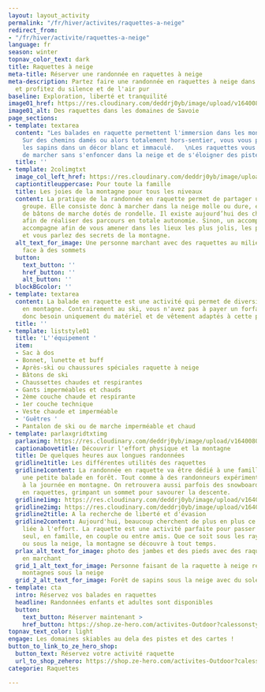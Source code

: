 ```yaml
---
layout: layout_activity
permalink: "/fr/hiver/activites/raquettes-a-neige"
redirect_from:
- "/fr/hiver/activite/raquettes-a-neige"
language: fr
season: winter
topnav_color_text: dark
title: Raquettes à neige
meta-title: Réserver une randonnée en raquettes à neige
meta-description: Partez faire une randonnée en raquettes à neige dans la montagne
  et profitez du silence et de l'air pur
baseline: Exploration, liberté et tranquilité
image01_href: https://res.cloudinary.com/deddrj0yb/image/upload/v1640080084/website/winter/jacques-dillies-eL6lwLpGgnA-unsplash_qx3ylg.jpg
image01_alt: Des raquettes dans les domaines de Savoie
page_sections:
- template: textarea
  content: "Les balades en raquette permettent l'immersion dans les montagnes enneigées.
    Sur des chemins damés ou alors totalement hors-sentier, vous vous plongez entre
    les sapins dans un décor blanc et immaculé.   \nLes raquettes vous permettent
    de marcher sans s'enfoncer dans la neige et de s'éloigner des pistes de ski. "
  title: ''
- template: 2colimgtxt
  image_col_left_href: https://res.cloudinary.com/deddrj0yb/image/upload/v1640080084/website/winter/pablo-guerrero-xglh7hBu9QU-unsplash_nvbvyf.jpg
  captiontitleuppercase: Pour toute la famille
  title: Les joies de la montagne pour tous les niveaux
  content: La pratique de la randonnée en raquette permet de partager un moment en
    groupe. Elle consiste donc à marcher dans la neige molle ou dure, en s’aidant
    de bâtons de marche dotés de rondelle. Il existe aujourd’hui des chemins balisés
    afin de réaliser des parcours en totale autonomie. Sinon, un accompagnateur vous
    accompagne afin de vous amener dans les lieux les plus jolis, les plus préservés
    et vous parlez des secrets de la montagne.
  alt_text_for_image: Une personne marchant avec des raquettes au milieu de la montagne
    face à des sommets
  button:
    text_button: ''
    href_button: ''
    alt_button: ''
  blockBGcolor: ''
- template: textarea
  content: La balade en raquette est une activité qui permet de diversifier son séjour
    en montagne. Contrairement au ski, vous n'avez pas à payer un forfait. Vous avez
    donc besoin uniquement du matériel et de vêtement adaptés à cette pratique.
  title: ''
- template: liststyle01
  title: 'L''équipement '
  item:
  - Sac à dos
  - Bonnet, lunette et buff
  - Après-ski ou chaussures spéciales raquette à neige
  - Bâtons de ski
  - Chaussettes chaudes et respirantes
  - Gants imperméables et chauds
  - 2ème couche chaude et respirante
  - 1er couche technique
  - Veste chaude et imperméable
  - 'Guêtres '
  - Pantalon de ski ou de marche imperméable et chaud
- template: parlaxgridtxtimg
  parlaximg: https://res.cloudinary.com/deddrj0yb/image/upload/v1640080312/website/winter/jaime-dantas-_0ELWIxVbgk-unsplash_u8vhfk.jpg
  captionabovetitle: Découvrir l'effort physique et la montagne
  title: De quelques heures aux longues randonnées
  gridline1title: Les différentes utilités des raquettes
  gridline1content: La randonnée en raquette va être dédié à une famille voulant faire
    une petite balade en forêt. Tout comme à des randonneurs expérimentés, s'aventurant
    à la journée en montagne. On retrouvera aussi parfois des snowboardeurs, évoluant
    en raquettes, grimpant un sommet pour savourer la descente.
  gridline1img: https://res.cloudinary.com/deddrj0yb/image/upload/v1640080312/website/winter/mael-balland-MXJ3QUxhNrY-unsplash_popvon.jpg
  gridline2img: https://res.cloudinary.com/deddrj0yb/image/upload/v1640080311/website/winter/else-marie-de-leeuw-Y9PrWAYlwVo-unsplash_yeipbi.jpg
  gridline2title: A la recherche de liberté et d'évasion
  gridline2content: Aujourd'hui, beaucoup cherchent de plus en plus ce moment d'évasion
    liée à l'effort. La raquette est une activité parfaite pour passer un moment agréable
    seul, en famille, en couple ou entre amis. Que ce soit sous les rayons du soleil
    ou sous la neige, la montagne se découvre à tout temps.
  prlax_alt_text_for_image: photo des jambes et des pieds avec des raquettes à neige
    en marchant
  grid_1_alt_text_for_image: Personne faisant de la raquette à neige regardant les
    montagnes sous la neige
  grid_2_alt_text_for_image: Forêt de sapins sous la neige avec du soleil
- template: cta
  intro: Réservez vos balades en raquettes
  headline: Randonnées enfants et adultes sont disponibles
  button:
    text_button: Réserver maintenant >
    href_button: https://shop.ze-hero.com/activites-Outdoor?calessonstype=all&catypegenderlistsummer=all&calessonsactivitytype=Activit%C3%A9+non+ski&start-date=
topnav_text_color: light
engage: Les domaines skiables au dela des pistes et des cartes !
button_to_link_to_ze_hero_shop:
  button_text: Réservez votre activité raquette
  url_to_shop_zehero: https://shop.ze-hero.com/activites-Outdoor?calessonstype=all&catypegenderlistsummer=all&calessonsactivitytype=Activit%C3%A9+non+ski&start-date=21%2F11%2F2021
categorie: Raquettes

---
```

